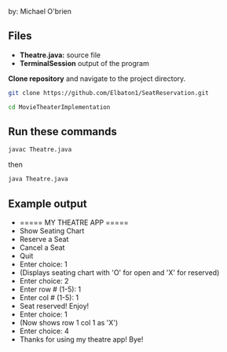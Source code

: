 by: Michael O'brien

## Files

- **Theatre.java:** source file
- **TerminalSession** output of the program

**Clone repository** and navigate to the project directory.

```bash
git clone https://github.com/Elbaton1/SeatReservation.git
```

```bash
cd MovieTheaterImplementation
```

## Run these commands

```bash
javac Theatre.java
```

then

```bash
java Theatre.java
```

## Example output

- ===== MY THEATRE APP =====
- Show Seating Chart
- Reserve a Seat
- Cancel a Seat
- Quit
- Enter choice: 1
- (Displays seating chart with 'O' for open and 'X' for reserved)
- Enter choice: 2
- Enter row # (1-5): 1
- Enter col # (1-5): 1
- Seat reserved! Enjoy!
- Enter choice: 1
- (Now shows row 1 col 1 as 'X')
- Enter choice: 4
- Thanks for using my theatre app! Bye!

